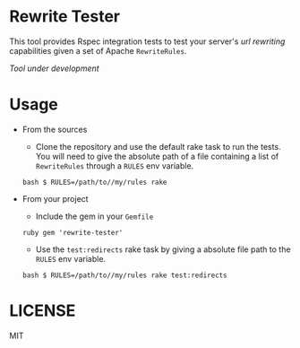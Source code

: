 Rewrite Tester
===

This tool provides Rspec integration tests to test your server's *url rewriting* capabilities given a set of Apache `RewriteRules`.


_Tool under development_

Usage
===

- From the sources

    - Clone the repository and use the default rake task to run the tests. You will need to give the absolute path of a file containing a list of `RewriteRules` through a `RULES` env variable.

    `bash
    $ RULES=/path/to//my/rules rake
    `

- From your project

    - Include the gem in your `Gemfile`

    `ruby
    gem 'rewrite-tester'
    `

    - Use the `test:redirects` rake task by giving a absolute file path to the `RULES` env variable.

    `bash
    $ RULES=/path/to//my/rules rake test:redirects
    `

LICENSE
===

MIT